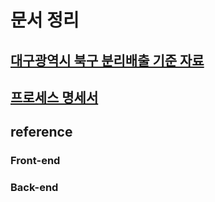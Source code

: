 # 문서 정리

## [대구광역시 북구 분리배출 기준 자료](https://www.buk.daegu.kr/index.do?menu_id=00001795)

## [프로세스 명세서](https://docs.google.com/spreadsheets/d/1aJW3dF7kCga47o6-YKDAPdkp2AizphBEsvuVj0YJRGo/edit#gid=0)

## reference

### Front-end



### Back-end
